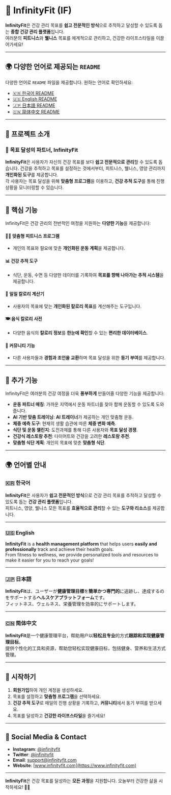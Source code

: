 # 🌟 InfinityFit (IF)

**InfinityFit**은 건강 관리 목표를 **쉽고 전문적인 방식**으로 추적하고 달성할 수 있도록 돕는 **종합 건강 관리 플랫폼**입니다.  
여러분의 **피트니스**와 **웰니스** 목표를 체계적으로 관리하고, 건강한 라이프스타일을 이끌어가세요!

---

## 🌍 다양한 언어로 제공되는 `README`

다양한 언어로 `README` 파일을 제공합니다. 원하는 언어로 확인하세요:

- [🇰🇷 한국어 README](README/README_ko.md)
- [🇺🇸 English README](README/README_en.md)
- [🇯🇵 日本語 README](README/README_ja.md)
- [🇨🇳 简体中文 README](README/README_zh.md)

---

## 📜 프로젝트 소개

### 🌱 **목표 달성의 파트너, InfinityFit**
**InfinityFit**은 사용자가 자신의 건강 목표를 보다 **쉽고 전문적으로 관리**할 수 있도록 돕습니다. 건강을 추적하고 목표를 설정하는 것에서부터, 피트니스, 웰니스, 영양 관리까지 **개인화된 도구**를 제공합니다.  
각 사용자는 목표 달성을 위해 **맞춤형 프로그램**을 이용하고, **건강 추적 도구**를 통해 진행 상황을 모니터링할 수 있습니다.

---

## 🏅 핵심 기능

InfinityFit은 건강 관리의 전반적인 여정을 지원하는 **다양한 기능**을 제공합니다:

#### 🏋️‍♀️ **맞춤형 피트니스 프로그램**
- 개인의 목표와 필요에 맞춘 **개인화된 운동 계획**을 제공합니다. 

#### 📊 **건강 추적 도구**
- 식단, 운동, 수면 등 다양한 데이터를 기록하여 **목표를 향해 나아가는 추적 시스템**을 제공합니다.

#### 🍎 **일일 칼로리 계산기**
- 사용자의 목표에 맞는 **개인화된 칼로리 목표**를 계산해주는 도구입니다.

#### 🍽️ **음식 칼로리 사전**
- 다양한 음식의 **칼로리 정보**를 **한눈에 확인**할 수 있는 **편리한 데이터베이스**.

#### 💬 **커뮤니티 기능**
- 다른 사용자들과 **경험과 조언을 교환**하며 목표 달성을 위한 **동기 부여**를 제공합니다.

---

## 🔧 추가 기능

InfinityFit은 여러분의 건강 여정을 더욱 **풍부하게** 만들어줄 다양한 기능을 제공합니다:

- **운동 파트너 매칭**: 가까운 지역에서 운동 파트너를 찾아 함께 운동할 수 있도록 도와줍니다.
- **AI 기반 맞춤 트레이닝**: **AI 트레이너**가 제공하는 개인 맞춤형 운동.
- **체중 예측 도구**: 현재의 생활 습관에 따른 **체중 변화 예측**.
- **식단 및 운동 챌린지**: 도전과제를 통해 다른 사용자와 **목표 달성 경쟁**.
- **건강식 레스토랑 추천**: 다이어트와 건강을 고려한 **레스토랑 추천**.
- **맞춤형 식단 계획**: 개인의 목표에 맞춘 **맞춤형 식단**.

---

## 🌍 언어별 안내

<a name="한국어"></a>
### 🇰🇷 **한국어**

**InfinityFit**은 사용자가 **쉽고 전문적인 방식**으로 건강 관리 목표를 추적하고 달성할 수 있도록 돕는 **건강 관리 플랫폼**입니다.  
피트니스, 영양, 웰니스 모든 목표를 **효율적으로 관리**할 수 있는 **도구와 리소스**를 제공합니다.

---

<a name="english"></a>
### 🇺🇸 **English**

**InfinityFit** is a **health management platform** that helps users **easily and professionally** track and achieve their health goals.  
From fitness to wellness, we provide personalized tools and resources to make it easier for you to reach your goals!

---

<a name="日本語"></a>
### 🇯🇵 **日本語**

**InfinityFit**は、ユーザーが**健康管理目標**を**簡単かつ専門的**に追跡し、達成するのをサポートする**ヘルスケアプラットフォーム**です。  
フィットネス、ウェルネス、栄養管理を効率的にサポートします。

---

<a name="简体中文"></a>
### 🇨🇳 **简体中文**

**InfinityFit**是一个健康管理平台，帮助用户以**轻松且专业**的方式**跟踪和实现健康管理目标**。  
提供个性化的工具和资源，帮助您轻松实现健康目标，包括健身、营养和生活方式管理。

---

## 🚀 시작하기

1. **회원가입**하여 개인 계정을 생성하세요.
2. 목표를 설정하고 **맞춤형 프로그램**을 선택하세요.
3. **건강 추적 도구**로 매일의 진행 상황을 기록하고, **커뮤니티**에서 동기 부여를 받으세요.
4. 목표를 달성하고 **건강한 라이프스타일**을 즐기세요!

---

## 📱 Social Media & Contact

- **Instagram**: [@infinityfit](https://www.instagram.com/infinityfit)
- **Twitter**: [@infinityfit](https://twitter.com/infinityfit)
- **Email**: [support@infinityfit.com](mailto:support@infinityfit.com)
- **Website**: [www.infinityfit.com](https://www.infinityfit.com)

---

**InfinityFit**은 건강 목표를 달성하는 **모든 과정**을 지원합니다. 오늘부터 건강한 삶을 시작하세요! 💪🌱
